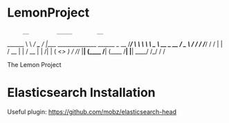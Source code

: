 # LemonProject

         __         _____        __
 ______  \ \      _/ ____\____ _/  |______ ______________  ______  _  __
/_____/   \ \     \   __\\__  \\   __\__  \\_  __ \_  __ \/  _ \ \/ \/ /
/_____/   / /      |  |   / __ \|  |  / __ \|  | \/|  | \(  <_> )     /
         /_/       |__|  (____  /__| (____  /__|   |__|   \____/ \/\_/
                              \/          \/
                              
The Lemon Project

# Elasticsearch Installation
Useful plugin: https://github.com/mobz/elasticsearch-head
